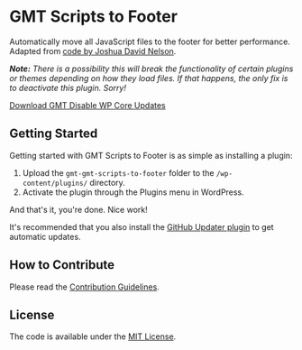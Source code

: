 # GMT Scripts to Footer
Automatically move all JavaScript files to the footer for better performance. Adapted from <a href="http://www.kevinleary.net/move-javascript-bottom-wordpress/#comment-56740">code by Joshua David Nelson</a>.

***Note:*** *There is a possibility this will break the functionality of certain plugins or themes depending on how they load files. If that happens, the only fix is to deactivate this plugin. Sorry!*

[Download GMT Disable WP Core Updates](https://github.com/cferdinandi/gmt-scripts-to-footer/archive/master.zip)



## Getting Started

Getting started with GMT Scripts to Footer is as simple as installing a plugin:

1. Upload the `gmt-gmt-scripts-to-footer` folder to the `/wp-content/plugins/` directory.
2. Activate the plugin through the Plugins menu in WordPress.

And that's it, you're done. Nice work!

It's recommended that you also install the [GitHub Updater plugin](https://github.com/afragen/github-updater) to get automatic updates.



## How to Contribute

Please read the [Contribution Guidelines](CONTRIBUTING.md).



## License

The code is available under the [MIT License](LICENSE.md).